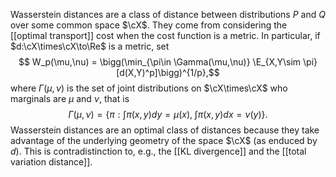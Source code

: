 Wasserstein distances are a class of distance between distributions $P$ and $Q$ over some common space $\cX$. They come from considering the [[optimal transport]] cost when the cost function is a metric. In particular, if $d:\cX\times\cX\to\Re$ is a metric, set 
$$ W_p(\mu,\nu) = \bigg(\min_{\pi\in \Gamma(\mu,\nu)} \E_{X,Y\sim \pi} [d(X,Y)^p]\bigg)^{1/p},$$
where $\Gamma(\mu,\nu)$ is the set of joint distributions on $\cX\times\cX$ who marginals are $\mu$ and $\nu$, that is 
$$\Gamma(\mu,\nu) = \bigg\{\pi: \int \pi(x,y)dy = \mu(x),\;\int \pi(x,y)dx = \nu(y)\bigg\}.$$
Wasserstein distances are an optimal class of distances because they take advantage of the underlying geometry of the space $\cX$ (as enduced by $d$). This is contradistinction to, e.g., the [[KL divergence]] and the [[total variation distance]]. 
